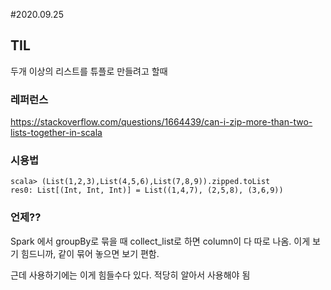#2020.09.25
## TIL
두개 이상의 리스트를 튜플로 만들려고 할때
### 레퍼런스
https://stackoverflow.com/questions/1664439/can-i-zip-more-than-two-lists-together-in-scala
### 시용법
```aidl
scala> (List(1,2,3),List(4,5,6),List(7,8,9)).zipped.toList
res0: List[(Int, Int, Int)] = List((1,4,7), (2,5,8), (3,6,9))
```
### 언제??
Spark 에서 groupBy로 묶을 때 collect_list로 하면 column이 다 따로 나옴. 이게 보기 힘드니까, 같이 묶어 놓으면 보기 편함.

근데 사용하기에는 이게 힘들수다 있다. 적당히 알아서 사용해야 됨